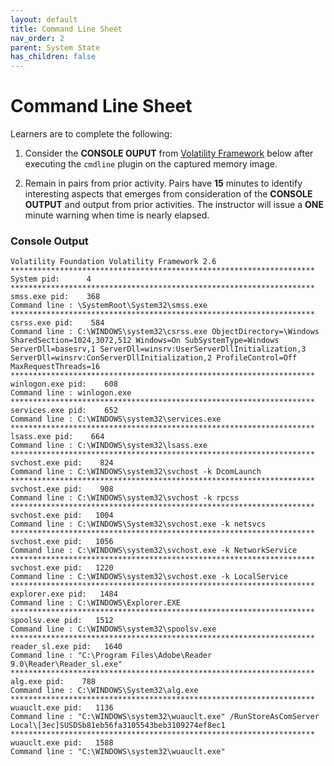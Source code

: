 ```yaml
---
layout: default
title: Command Line Sheet
nav_order: 2
parent: System State
has_children: false
---
```


# Command Line Sheet
Learners are to complete the following:

1. Consider the **CONSOLE OUPUT** from [Volatility Framework](https://www.volatilityfoundation.org) below after executing the ```cmdline``` plugin on the captured memory image.

2. Remain in pairs from prior activity. Pairs have **15** minutes to identify interesting aspects that emerges from consideration of the **CONSOLE OUTPUT** and output from prior activities. The instructor will issue a **ONE** minute warning when time is nearly elapsed.

### Console Output

```
Volatility Foundation Volatility Framework 2.6
********************************************************************
System pid:      4
********************************************************************
smss.exe pid:    368
Command line : \SystemRoot\System32\smss.exe
********************************************************************
csrss.exe pid:    584
Command line : C:\WINDOWS\system32\csrss.exe ObjectDirectory=\Windows SharedSection=1024,3072,512 Windows=On SubSystemType=Windows ServerDll=basesrv,1 ServerDll=winsrv:UserServerDllInitialization,3 ServerDll=winsrv:ConServerDllInitialization,2 ProfileControl=Off MaxRequestThreads=16
********************************************************************
winlogon.exe pid:    608
Command line : winlogon.exe
********************************************************************
services.exe pid:    652
Command line : C:\WINDOWS\system32\services.exe
********************************************************************
lsass.exe pid:    664
Command line : C:\WINDOWS\system32\lsass.exe
********************************************************************
svchost.exe pid:    824
Command line : C:\WINDOWS\system32\svchost -k DcomLaunch
********************************************************************
svchost.exe pid:    908
Command line : C:\WINDOWS\system32\svchost -k rpcss
********************************************************************
svchost.exe pid:   1004
Command line : C:\WINDOWS\System32\svchost.exe -k netsvcs
********************************************************************
svchost.exe pid:   1056
Command line : C:\WINDOWS\system32\svchost.exe -k NetworkService
********************************************************************
svchost.exe pid:   1220
Command line : C:\WINDOWS\system32\svchost.exe -k LocalService
********************************************************************
explorer.exe pid:   1484
Command line : C:\WINDOWS\Explorer.EXE
********************************************************************
spoolsv.exe pid:   1512
Command line : C:\WINDOWS\system32\spoolsv.exe
********************************************************************
reader_sl.exe pid:   1640
Command line : "C:\Program Files\Adobe\Reader 9.0\Reader\Reader_sl.exe"
********************************************************************
alg.exe pid:    788
Command line : C:\WINDOWS\System32\alg.exe
********************************************************************
wuauclt.exe pid:   1136
Command line : "C:\WINDOWS\system32\wuauclt.exe" /RunStoreAsComServer Local\[3ec]SUSDSb81eb56fa3105543beb3109274ef8ec1
********************************************************************
wuauclt.exe pid:   1588
Command line : "C:\WINDOWS\system32\wuauclt.exe"

```
